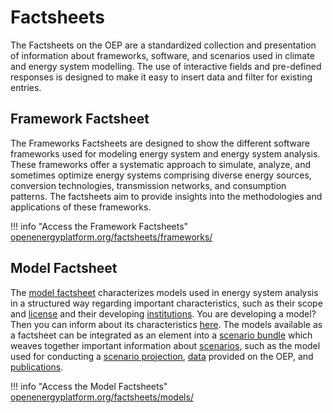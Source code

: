 # Factsheets

The Factsheets on the OEP are a standardized collection and presentation of
information about frameworks, software, and scenarios used in climate and
energy system modelling.
The use of interactive fields and pre-defined responses is designed to make
it easy to insert data and filter for existing entries.

## Framework Factsheet

The Frameworks Factsheets are designed to show the different software frameworks
used for modeling energy system and energy system analysis.
These frameworks offer a systematic approach to simulate, analyze,
and sometimes optimize energy systems comprising diverse energy sources,
conversion technologies, transmission networks, and consumption patterns.
The factsheets aim to provide insights into the methodologies and applications
of these frameworks.

!!! info "Access the Framework Factsheets"
    [openenergyplatform.org/factsheets/frameworks/](https://openenergyplatform.org/factsheets/frameworks/)

## Model Factsheet

The [model factsheet](http://openenergy-platform.org/ontology/oeo/OEO_00000277) characterizes models used in energy system analysis in a structured way regarding important characteristics, such as their scope and [license](https://openenergy-platform.org/ontology/oeo/OEO_00020015) and their developing [institutions](https://openenergy-platform.org/ontology/oeo/OEO_00000238). You are developing a model? Then you can inform about its characteristics [here](https://openenergy-platform.org/ontology/oeo/OEO_00000238). The models available as a factsheet can be integrated as an element into a [scenario bundle](https://openenergy-platform.org/scenario-bundles/main) which weaves together important information about [scenarios](http://openenergy-platform.org/ontology/oeo/OEO_00000364), such as the model used for conducting a [scenario projection](https://openenergy-platform.org/ontology/oeo/OEO_00010262), [data](https://openenergy-platform.org/ontology/oeo/IAO_0000027) provided on the OEP, and [publications](https://openenergy-platform.org/ontology/oeo/OEO_00020012).

!!! info "Access the Model Factsheets"
    [openenergyplatform.org/factsheets/models/](https://openenergy-platform.org/factsheets/models/)

